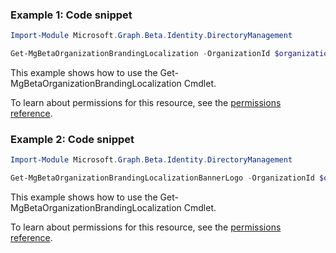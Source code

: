 ### Example 1: Code snippet

```powershellImport-Module Microsoft.Graph.Beta.Identity.DirectoryManagement

Get-MgBetaOrganizationBrandingLocalization -OrganizationId $organizationId -OrganizationalBrandingLocalizationId $organizationalBrandingLocalizationId
```
This example shows how to use the Get-MgBetaOrganizationBrandingLocalization Cmdlet.
To learn about permissions for this resource, see the [permissions reference](/graph/permissions-reference).

### Example 2: Code snippet

```powershellImport-Module Microsoft.Graph.Beta.Identity.DirectoryManagement

Get-MgBetaOrganizationBrandingLocalizationBannerLogo -OrganizationId $organizationId -OrganizationalBrandingLocalizationId $organizationalBrandingLocalizationId
```
This example shows how to use the Get-MgBetaOrganizationBrandingLocalization Cmdlet.
To learn about permissions for this resource, see the [permissions reference](/graph/permissions-reference).

